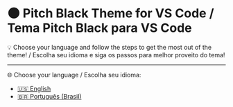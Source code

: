 # 🌑 Pitch Black Theme for VS Code / Tema Pitch Black para VS Code  
💡 Choose your language and follow the steps to get the most out of the theme! / Escolha seu idioma e siga os passos para melhor proveito do tema!

---

🌐 Choose your language / Escolha seu idioma:

- [🇺🇸 English](README.en.md)
- [🇧🇷 Português (Brasil)](README.pt-br.md)
